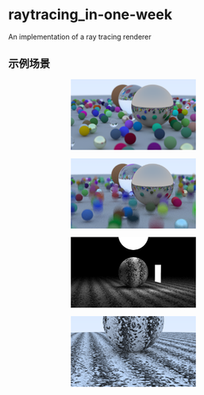 # raytracing_in-one-week
An implementation of a ray tracing renderer
## 示例场景
<p align="center">
  <img src="img/image.png" alt="cornell box" width="50%" height="50%">
</p>

<p align="center">
  <img src="img/motion_blur.png" alt="curve" width="50%" height="50%">
</p>

<p align="center">
  <img src="img/light.png" alt="teapot" width="50%" height="50%">
</p>

<p align="center">
  <img src="img/perlin.png" alt="depth" width="50%" height="50%">
</p>